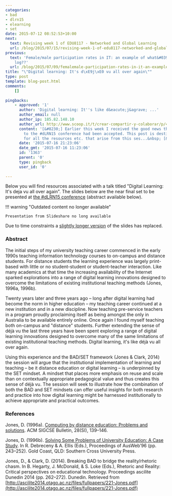 ```yaml
---
categories:
- bad
- dlrn15
- elearning
- set
date: 2015-07-12 08:52:53+10:00
next:
  text: Revising week 1 of EDU8117 - Networked and Global Learning
  url: /blog/2015/07/15/revising-week-1-of-edu8117-networked-and-global-learning/
previous:
  text: 'Female/male participation rates in IT: an example of what&#039;s easy to
    log??'
  url: /blog/2015/07/09/femalemale-participation-rates-in-it-an-example-of-whats-easy-to-log/
title: "\"Digital learning: It's d\xE9j\xE0 vu all over again\""
type: post
template: blog-post.html
comments:
    []
    
pingbacks:
    - approved: '1'
      author: 'Digital learning: It''s like d&eacute;j&agrave; ...'
      author_email: null
      author_ip: 185.82.148.10
      author_url: http://www.scoop.it/t/crear-compartir-y-colaborar/p/4047760657/2015/07/16/digital-learning-it-s-like-deja-vu-all-over-again
      content: '[&#8230;] Earlier this week I received the good news that my submission
        to the #dLRN15 conference had been accepted. This post is destined to be the &quot;home&quot;
        for all the resources etc. that arise from this ses...&nbsp; [&#8230;]'
      date: '2015-07-16 21:23:06'
      date_gmt: '2015-07-16 11:23:06'
      id: '1363'
      parent: '0'
      type: pingback
      user_id: '0'
    
---
```

Below you will find resources associated with a talk titled "Digital Learning: It's deja vu all over again". The slides below are the near final set to be presented at [the #dLRN15 conference](http://linkresearchlab.org/dlrn2015/) (abstract available below).


!!! warning "Outdated content no longer available"

    Presentation from Slideshare no long available


Due to time constraints a [slightly longer version](http://www.slideshare.net/davidj/digital-learning-its-deja-vu-all-over-again) of the slides has replaced.

### Abstract

The initial steps of my university teaching career commenced in the early 1990s teaching information technology courses to on-campus and distance students. For distance students the learning experience was largely print-based with little or no student-student or student-teacher interaction. Like many academics at that time the increasing availability of the Internet sparked explorations into a range of digital learning innovations designed to overcome the limitations of existing institutional teaching methods (Jones, 1996a, 1996b).

Twenty years later and three years ago – long after digital learning had become the norm in higher education – my teaching career continued at a new institution and in a new discipline. Now teaching pre-service teachers in a program proudly proclaiming itself as being amongst the only in Australia to be available entirely online. Once again I found myself teaching both on-campus and "distance" students. Further extending the sense of déjà vu the last three years have been spent exploring a range of digital learning innovations designed to overcome many of the same limitations of existing institutional teaching methods. Digital learning, it's like déjà vu all over again.

Using this experience and the BAD/SET framework (Jones & Clark, 2014) the session will argue that the institutional implementation of learning and teaching – be it distance education or digital learning – is underpinned by the SET mindset. A mindset that places more emphasis on reuse and scale than on contextually appropriate pedagogical value and thus creates this sense of déjà vu. The session will seek to illustrate how the combination of both the BAD and SET mindsets can offer useful insights for both research and practice into how digital learning might be harnessed institutionally to achieve appropriate and practical outcomes.

### References

Jones, D. (1996a). [Computing by distance education: Problems and solutions](/blog/publications/computing-by-distance-education-problems-and-solutions/). ACM SIGCSE Bulletin, 28(SI), 139–146.

Jones, D. (1996b). [Solving Some Problems of University Education: A Case Study](/blog/publications/solving-some-problems-of-university-education-a-case-study/). In R. Debreceny & A. Ellis (Eds.), Proceedings of AusWeb’96 (pp. 243–252). Gold Coast, QLD: Southern Cross University Press.

Jones, D., & Clark, D. (2014). Breaking BAD to bridge the reality/rhetoric chasm. In B. Hegarty, J. McDonald, & S. Loke (Eds.), Rhetoric and Reality: Critical perspectives on educational technology. Proceedings ascilite Dunedin 2014 (pp. 262–272). Dunedin. Retrieved from [http://ascilite2014.otago.ac.nz/files/fullpapers/221-Jones.pdf](http://ascilite2014.otago.ac.nz/files/fullpapers/221-Jones.pdf)